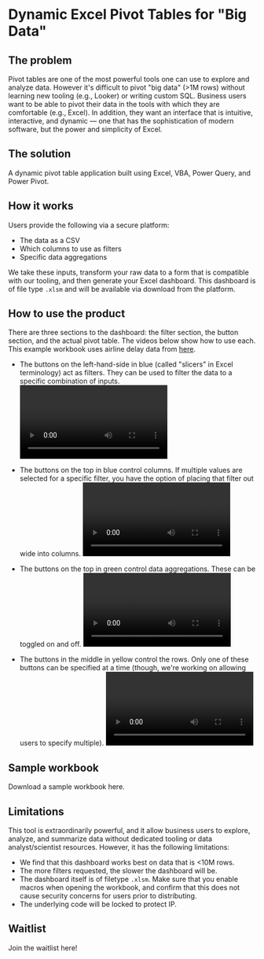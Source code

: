 # Dynamic Excel Pivot Tables for "Big Data"

## The problem
Pivot tables are one of the most powerful tools one can use to explore and analyze data. However it's difficult to pivot "big data" (>1M rows) without learning new tooling (e.g., Looker) or writing custom SQL. Business users want to be able to pivot their data in the tools with which they are comfortable (e.g., Excel). In addition, they want an interface that is intuitive, interactive, and dynamic — one that has the sophistication of modern software, but the power and simplicity of Excel.


## The solution
A dynamic pivot table application built using Excel, VBA, Power Query, and Power Pivot.


## How it works
Users provide the following via a secure platform:
- The data as a CSV
- Which columns to use as filters
- Specific data aggregations

We take these inputs, transform your raw data to a form that is compatible with our tooling, and then generate your Excel dashboard. This dashboard is of file type `.xlsm` and will be available via download from the platform.


## How to use the product
There are three sections to the dashboard: the filter section, the button section, and the actual pivot table. The videos below show how to use each. This example workbook uses airline delay data from [here](https://www.kaggle.com/datasets/heemalichaudhari/airlines-delay).

- The buttons on the left-hand-side in blue (called "slicers" in Excel terminology) act as filters. They can be used to filter the data to a specific combination of inputs.
<video src="./assets/pivot_filters.mov" controls="controls" style="max-width:1000px"></video>

- The buttons on the top in blue control columns. If multiple values are selected for a specific filter, you have the option of placing that filter out wide into columns.
<video src="./assets/pivot_filter_cols.mov" controls="controls" style="max-width:1000px"></video>

- The buttons on the top in green control data aggregations. These can be toggled on and off.
<video src="./assets/pivot_values.mov" controls="controls" style="max-width:1000px"></video>

- The buttons in the middle in yellow control the rows. Only one of these buttons can be specified at a time (though, we're working on allowing users to specify multiple).
<video src="./assets/pivot_rows.mov" controls="controls" style="max-width:1000px"></video>


## Sample workbook
Download a sample workbook here.


## Limitations
This tool is extraordinarily powerful, and it allow business users to explore, analyze, and summarize data without dedicated tooling or data analyst/scientist resources. However, it has the following limitations:
- We find that this dashboard works best on data that is <10M rows.
- The more filters requested, the slower the dashboard will be.
- The dashboard itself is of filetype `.xlsm`. Make sure that you enable macros when opening the workbook, and confirm that this does not cause security concerns for users prior to distributing.
- The underlying code will be locked to protect IP.


## Waitlist
Join the waitlist here!